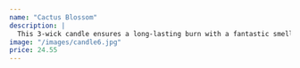 ```yaml
---
name: "Cactus Blossom"
description: |
  This 3-wick candle ensures a long-lasting burn with a fantastic smell that fills a room. Cactus flower petal, sun-kissed coconut, vanilla, and fresh sparkling lemon with essential oils all make for a tropical getaway in the comfort of your home.
image: "/images/candle6.jpg"
price: 24.55
---
```

